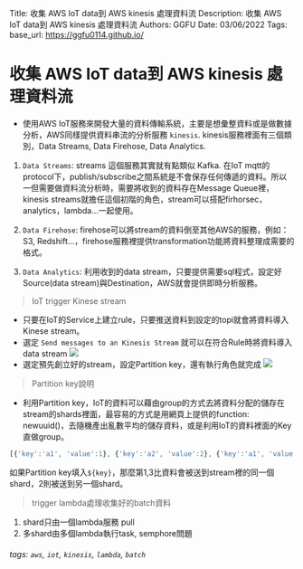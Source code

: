 Title: 收集 AWS IoT data到 AWS kinesis 處理資料流
Description: 收集 AWS IoT data到 AWS kinesis 處理資料流
Authors: GGFU
Date: 03/06/2022
Tags: 
base_url: https://ggfu0114.github.io/

# 收集 AWS IoT data到 AWS kinesis 處理資料流

- 使用AWS IoT服務來開發大量的資料傳輸系統，主要是想彙整資料或是做數據分析，AWS同樣提供資料串流的分析服務 `kinesis`. kinesis服務裡面有三個類別，Data Streams, Data Firehose, Data Analytics. 
1. `Data Streams`: streams 這個服務其實就有點類似 Kafka. 在IoT mqtt的protocol下，publish/subscribe之間系統是不會保存任何傳遞的資料。所以一但需要做資料流分析時，需要將收到的資料存在Message Queue裡，kinesis streams就擔任這個初階的角色，stream可以搭配firhorsec，analytics，lambda...一起使用。


2. `Data Firehose`: firehose可以將stream的資料倒至其他AWS的服務，例如： S3, Redshift...，firehose服務裡提供transformation功能將資料整理成需要的格式。


3. `Data Analytics`: 利用收到的data stream，只要提供需要sql程式，設定好Source(data stream)與Destination，AWS就會提供即時分析服務。




> IoT trigger Kinese stream
- 只要在IoT的Service上建立rule，只要推送資料到設定的topi就會將資料導入Kinese stream。
- 選定 `Send messages to an Kinesis Stream` 就可以在符合Rule時將資料導入data stream
![](https://i.imgur.com/jYISnxa.png)
- 選定預先創立好的stream，設定Partition key，還有執行角色就完成
![](https://i.imgur.com/nFr6vaZ.png)
> Partition key說明

- 利用Partition key，IoT的資料可以藉由group的方式去將資料分配的儲存在stream的shards裡面，最容易的方式是用網頁上提供的function: newuuid()，去隨機產出亂數平均的儲存資料，或是利用IoT的資料裡面的Key直做group。

```javascript
[{'key':'a1', 'value':1}, {'key':'a2', 'value':2}, {'key':'a1', 'value':3}]
```
如果Partition key填入`${key}`，那麼第1,3比資料會被送到stream裡的同一個shard，2則被送到另一個shard。

> trigger lambda處理收集好的batch資料
1. shard只由一個lambda服務 pull
2. 多shard由多個lambda執行task, semphore問題 
###### tags: `aws`, `iot`, `kinesis`, `lambda`, `batch`

